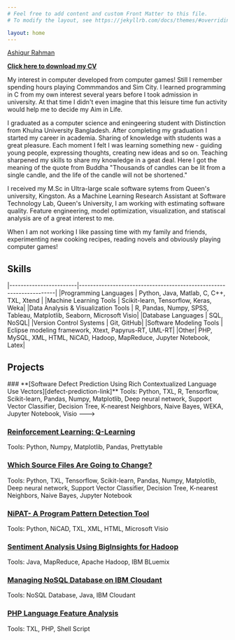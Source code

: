 ```yaml
---
# Feel free to add content and custom Front Matter to this file.
# To modify the layout, see https://jekyllrb.com/docs/themes/#overriding-theme-defaults

layout: home
---
```


<script type="text/javascript" src="https://platform.linkedin.com/badges/js/profile.js" async defer></script>

<!--- Black LinkedIn theme
<div class="LI-profile-badge"  data-version="v1" data-size="medium" data-locale="en_US" data-type="horizontal" data-theme="dark" data-vanity="toashiqur"><a class="LI-simple-link" href='https://ca.linkedin.com/in/toashiqur?trk=profile-badge'>Ashiqur Rahman</a></div>

--->

<!--- White LinkedIn theme--->
<div class="LI-profile-badge"  data-version="v1" data-size="medium" data-locale="en_US" data-type="horizontal" data-theme="light" data-vanity="toashiqur"><a class="LI-simple-link" href='https://ca.linkedin.com/in/toashiqur?trk=profile-badge'>Ashiqur Rahman</a></div>

**[Click here to download my CV][cv-link]**

My interest in computer developed from computer games! Still I remember spending hours playing Commmandos and Sim City. I learned programming in C from my own interest several years before I took admission in university. At that time I didn't even imagine that this leisure time fun activity would help me to decide my Aim in Life.

I graduated as a computer science and eningeering student with Distinction from Khulna University Bangladesh. After completing my graduation I started my career in academia. Sharing of knowledge with students was a great pleasure. Each moment I felt I was learning something new -  guiding young people, expressing thoughts, creating new ideas and so on. Teaching sharpened my skills to share my knowledge in a geat deal. Here I got the meaning of the quote from Buddha "Thousands of candles can be lit from a single candle, and the life of the candle will not be shortened." 

I received my M.Sc in Ultra-large scale software sytems from Queen's university, Kingston. As a Machine Learning Research Assistant at Software Technology Lab, Queen's University, I am working with estimating software quality. Feature engineering, model optimization, visualization, and statiscal analysis are of a great interest to me.

When I am not working I like passing time with my family and friends, experimenting new cooking recipes, reading novels and obviously playing computer games!



## Skills

|------------------------|---------------------------------------------------------------------|
|Programming Languages | Python, Java, Matlab, C, C++, TXL, Xtend |
|Machine Learning Tools | Scikit-learn, Tensorflow, Keras, Weka|
|Data Analysis & Visualization Tools |  R, Pandas, Numpy, SPSS, Tableau, Matplotlib, Seaborn, Microsoft Visio|
|Database Languages | SQL, NoSQL|
|Version Control Systems | Git, GitHub|
|Software Modeling Tools | Eclipse modeling framework, Xtext, Papyrus-RT, UML-RT|
|Other| PHP, MySQL, XML, HTML, NiCAD, Hadoop, MapReduce, Jupyter Notebook, Latex|


## Projects
<!--->
### **[Software Defect Prediction Using Rich Contextualized Language Use Vectors][defect-prediction-link]**
Tools: Python, TXL, R, Tensorflow, Scikit-learn, Pandas, Numpy, Matplotlib, Deep neural network, Support Vector Classifier, Decision Tree, K-nearest Neighbors, Naive Bayes, WEKA, Jupyter Notebook, Visio
--->

### **[Reinforcement Learning: Q-Learning][q-learning-link]**
Tools: Python, Numpy, Matplotlib, Pandas, Prettytable

### **[Which Source Files Are Going to Change?][change-prediction-link]**
Tools: Python, TXL, Tensorflow, Scikit-learn, Pandas, Numpy, Matplotlib, Deep neural network, Support Vector Classifier, Decision Tree, K-nearest Neighbors, Naive Bayes, Jupyter Notebook

### **[NiPAT- A Program Pattern Detection Tool][nipat-link]**
Tools: Python, NiCAD, TXL, XML, HTML, Microsoft Visio

### **[Sentiment Analysis Using BigInsights for Hadoop][sentiment-link]**
Tools: Java, MapReduce, Apache Hadoop, IBM BLuemix

### **[Managing NoSQL Database on IBM Cloudant][nosql-link]**
Tools: NoSQL Database, Java, IBM Cloudant

### **[PHP Language Feature Analysis][php-link]**
Tools: TXL, PHP, Shell Script

[defect-prediction-link]:https://toashiqur.github.io/Defect-Prediction-Using-RCLUV/
[q-learning-link]:https://toashiqur.github.io/Reinforcement-Learning/
[change-prediction-link]:https://toashiqur.github.io/software-change-prediction/
[php-link]: https://toashiqur.github.io/PHP-Feature-Analysis/
[nosql-link]: https://toashiqur.github.io/IBM-Cloudant-NoSQL/
[sentiment-link]: https://toashiqur.github.io/sentiment-analysis-hadoop/
[cv-link]: https://queensuca-my.sharepoint.com/:w:/g/personal/13ar93_queensu_ca/EQ4HycRKz21CvlVjqKiUJlwBC9a-xVdUPrzBFvG6uuS7zQ?e=ULr3d1
[nipat-link]: https://toashiqur.github.io/NiPAT-Pattern-Detection/

